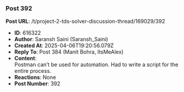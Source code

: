 ### Post 392
**Post URL**: /t/project-2-tds-solver-discussion-thread/169029/392
- **ID**: 616322
- **Author**: Saransh Saini (Saransh_Saini)
- **Created At**: 2025-04-06T19:20:56.079Z
- **Reply To**: Post 384 (Manit Bohra, ItsMeAlex)
- **Content**:  
  Postman can’t be used for automation. Had to write a script for the entire process.
- **Reactions**: None
- **Post Number**: 392

